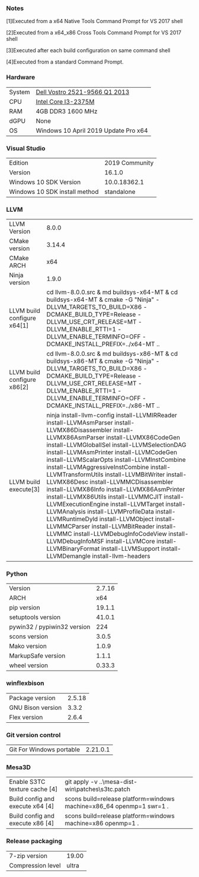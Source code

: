### Notes

[1]Executed from a x64 Native Tools Command Prompt for VS 2017 shell

[2]Executed from a x64_x86 Cross Tools Command Prompt for VS 2017 shell

[3]Executed after each build configuration on same command shell

[4]Executed from a standard Command Prompt.
### Hardware
| | |
|-|-|
System | [Dell Vostro 2521-9566 Q1 2013](http://www.dell.com/support/home/en/us/robsdt1/product-support/product/vostro-2521)
CPU | [Intel Core I3-2375M](https://ark.intel.com/products/74259/Intel-Core-i3-2375M-Processor-3M-Cache-1_50-GHz)
RAM | 4GB DDR3 1600 MHz
dGPU | None
OS | Windows 10 April 2019 Update Pro x64
### Visual Studio
| | |
|-|-|
Edition | 2019 Community
Version | 16.1.0
Windows 10 SDK Version | 10.0.18362.1
Windows 10 SDK install method | standalone
### LLVM
| | |
|-|-|
LLVM Version | 8.0.0
CMake version | 3.14.4
CMake ARCH | x64
Ninja version | 1.9.0
LLVM build configure x64[1] | cd llvm-8.0.0.src & md buildsys-x64-MT & cd buildsys-x64-MT & cmake -G "Ninja" -DLLVM_TARGETS_TO_BUILD=X86 -DCMAKE_BUILD_TYPE=Release -DLLVM_USE_CRT_RELEASE=MT -DLLVM_ENABLE_RTTI=1 -DLLVM_ENABLE_TERMINFO=OFF -DCMAKE_INSTALL_PREFIX=../x64-MT ..
LLVM build configure x86[2] | cd llvm-8.0.0.src & md buildsys-x86-MT & cd buildsys-x86-MT & cmake -G "Ninja" -DLLVM_TARGETS_TO_BUILD=X86 -DCMAKE_BUILD_TYPE=Release -DLLVM_USE_CRT_RELEASE=MT -DLLVM_ENABLE_RTTI=1 -DLLVM_ENABLE_TERMINFO=OFF -DCMAKE_INSTALL_PREFIX=../x86-MT ..
LLVM build execute[3] | ninja install-llvm-config install-LLVMIRReader install-LLVMAsmParser install-LLVMX86Disassembler install-LLVMX86AsmParser install-LLVMX86CodeGen install-LLVMGlobalISel install-LLVMSelectionDAG install-LLVMAsmPrinter install-LLVMCodeGen install-LLVMScalarOpts install-LLVMInstCombine install-LLVMAggressiveInstCombine install-LLVMTransformUtils install-LLVMBitWriter install-LLVMX86Desc install-LLVMMCDisassembler install-LLVMX86Info install-LLVMX86AsmPrinter install-LLVMX86Utils install-LLVMMCJIT install-LLVMExecutionEngine install-LLVMTarget install-LLVMAnalysis install-LLVMProfileData install-LLVMRuntimeDyld install-LLVMObject install-LLVMMCParser install-LLVMBitReader install-LLVMMC install-LLVMDebugInfoCodeView install-LLVMDebugInfoMSF install-LLVMCore install-LLVMBinaryFormat install-LLVMSupport install-LLVMDemangle install-llvm-headers
### Python
| | |
|-|-|
Version | 2.7.16
ARCH | x64
pip version | 19.1.1
setuptools version | 41.0.1
pywin32 / pypiwin32 version | 224
scons version | 3.0.5
Mako version | 1.0.9
MarkupSafe version | 1.1.1
wheel version | 0.33.3
### winflexbison
| | |
|-|-|
Package version | 2.5.18
GNU Bison version | 3.3.2
Flex version | 2.6.4
### Git version control
| | |
|-|-|
Git For Windows portable | 2.21.0.1
### Mesa3D
| | |
|-|-|
Enable S3TC texture cache [4] | git apply -v ..\mesa-dist-win\patches\s3tc.patch
Build config and execute x64 [4] | scons build=release platform=windows machine=x86_64 openmp=1 swr=1 .
Build config and execute x86 [4] | scons build=release platform=windows machine=x86 openmp=1 .
### Release packaging
| | |
|-|-|
7-zip version | 19.00
Compression level | ultra